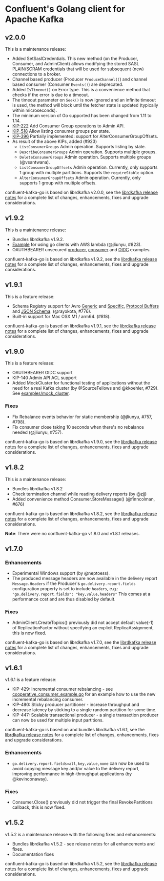 # Confluent's Golang client for Apache Kafka

## v2.0.0

This is a maintenance release:

 * Added SetSaslCredentials. This new method (on the Producer, Consumer, and
   AdminClient) allows modifying the stored SASL PLAIN/SCRAM credentials that
   will be used for subsequent (new) connections to a broker.
 * Channel based producer (Producer `ProduceChannel()`) and channel based
   consumer (Consumer `Events()`) are deprecated.
 * Added `IsTimeout()` on Error type. This is a convenience method that checks
   if the error is due to a timeout.
 * The timeout parameter on `Seek()` is now ignored and an infinite timeout is
   used, the method will block until the fetcher state is updated (typically
   within microseconds).
 * The minimum version of Go supported has been changed from 1.11 to 1.14.
 * [KIP-222](https://cwiki.apache.org/confluence/display/KAFKA/KIP-222+-+Add+Consumer+Group+operations+to+Admin+API)
   Add Consumer Group operations to Admin API.
 * [KIP-518](https://cwiki.apache.org/confluence/display/KAFKA/KIP-518%3A+Allow+listing+consumer+groups+per+state)
   Allow listing consumer groups per state.
 * [KIP-396](https://cwiki.apache.org/confluence/pages/viewpage.action?pageId=97551484)
   Partially implemented: support for AlterConsumerGroupOffsets.
 * As result of the above KIPs, added (#923)
   - `ListConsumerGroups` Admin operation. Supports listing by state.
   - `DescribeConsumerGroups` Admin operation. Supports multiple groups.
   - `DeleteConsumerGroups` Admin operation. Supports multiple groups (@vsantwana).
   - `ListConsumerGroupOffsets` Admin operation. Currently, only supports
      1 group with multiple partitions. Supports the `requireStable` option.
   - `AlterConsumerGroupOffsets` Admin operation. Currently, only supports
      1 group with multiple offsets.


confluent-kafka-go is based on librdkafka v2.0.0, see the
[librdkafka release notes](https://github.com/confluentinc/librdkafka/releases/tag/v2.0.0)
for a complete list of changes, enhancements, fixes and upgrade considerations.


## v1.9.2

This is a maintenance release:

 * Bundles librdkafka v1.9.2.
 * [Example](examples/docker_aws_lambda_example) for using go clients with AWS lambda (@jliunyu, #823).
 * OAUTHBEARER unsecured [producer](examples/oauthbearer_producer_example), [consumer](examples/oauthbearer_consumer_example) and [OIDC](examples/oauthbearer_oidc_example) examples.


confluent-kafka-go is based on librdkafka v1.9.2, see the
[librdkafka release notes](https://github.com/confluentinc/librdkafka/releases/tag/v1.9.2)
for a complete list of changes, enhancements, fixes and upgrade considerations.


## v1.9.1

This is a feature release:

 * Schema Registry support for Avro [Generic](examples/avro_generic_producer_example) and [Specific](examples/avro_specific_producer_example), [Protocol Buffers](examples/protobuf_producer_example) and [JSON Schema](examples/json_producer_example). (@rayokota, #776).
 * Built-in support for Mac OSX M1 / arm64. (#818).


confluent-kafka-go is based on librdkafka v1.9.1, see the
[librdkafka release notes](https://github.com/confluentinc/librdkafka/releases/tag/v1.9.1)
for a complete list of changes, enhancements, fixes and upgrade considerations.



## v1.9.0

This is a feature release:

 * OAUTHBEARER OIDC support
 * KIP-140 Admin API ACL support
 * Added MockCluster for functional testing of applications without the need
   for a real Kafka cluster (by @SourceFellows and @kkoehler, #729).
   See [examples/mock_cluster](examples/mock_cluster).


### Fixes

 * Fix Rebalance events behavior for static membership (@jliunyu, #757,
   #798).
 * Fix consumer close taking 10 seconds when there's no rebalance
   needed (@jliunyu, #757).

confluent-kafka-go is based on librdkafka v1.9.0, see the
[librdkafka release notes](https://github.com/confluentinc/librdkafka/releases/tag/v1.9.0)
for a complete list of changes, enhancements, fixes and upgrade considerations.


## v1.8.2

This is a maintenance release:

 * Bundles librdkafka v1.8.2
 * Check termination channel while reading delivery reports (by @zjj)
 * Added convenience method Consumer.StoreMessage() (@finncolman, #676)


confluent-kafka-go is based on librdkafka v1.8.2, see the
[librdkafka release notes](https://github.com/confluentinc/librdkafka/releases/tag/v1.8.2)
for a complete list of changes, enhancements, fixes and upgrade considerations.


**Note**: There were no confluent-kafka-go v1.8.0 and v1.8.1 releases.


## v1.7.0

### Enhancements

 * Experimental Windows support (by @neptoess).
 * The produced message headers are now available in the delivery report
   `Message.Headers` if the Producer's `go.delivery.report.fields`
   configuration property is set to include `headers`, e.g.:
   `"go.delivery.report.fields": "key,value,headers"`
   This comes at a performance cost and are thus disabled by default.


### Fixes

* AdminClient.CreateTopics() previously did not accept default value(-1) of
  ReplicationFactor without specifying an explicit ReplicaAssignment, this is
  now fixed.

confluent-kafka-go is based on librdkafka v1.7.0, see the
[librdkafka release notes](https://github.com/confluentinc/librdkafka/releases/tag/v1.7.0)
for a complete list of changes, enhancements, fixes and upgrade considerations.



## v1.6.1

v1.6.1 is a feature release:

 * KIP-429: Incremental consumer rebalancing - see [cooperative_consumer_example.go](examples/cooperative_consumer_example/cooperative_consumer_example.go)
   for an example how to use the new incremental rebalancing consumer.
 * KIP-480: Sticky producer partitioner - increase throughput and decrease
   latency by sticking to a single random partition for some time.
 * KIP-447: Scalable transactional producer - a single transaction producer can
   now be used for multiple input partitions.

confluent-kafka-go is based on and bundles librdkafka v1.6.1, see the
[librdkafka release notes](https://github.com/confluentinc/librdkafka/releases/tag/v1.6.0)
for a complete list of changes, enhancements, fixes and upgrade considerations.

### Enhancements

 * `go.delivery.report.fields=all,key,value,none` can now be used to
   avoid copying message key and/or value to the delivery report, improving
   performance in high-throughput applications (by @kevinconaway).


### Fixes

 * Consumer.Close() previously did not trigger the final RevokePartitions
   callback, this is now fixed.



## v1.5.2

v1.5.2 is a maintenance release with the following fixes and enhancements:

 - Bundles librdkafka v1.5.2 - see release notes for all enhancements and fixes.
 - Documentation fixes

confluent-kafka-go is based on librdkafka v1.5.2, see the
[librdkafka release notes](https://github.com/confluentinc/librdkafka/releases/tag/v1.5.2)
for a complete list of changes, enhancements, fixes and upgrade considerations.

